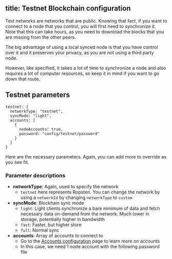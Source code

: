 title: Testnet Blockchain configuration
---

Test networks are networks that are public. Knowing that fact, if you want to connect to a node that you control, you will first need to synchronize it. Note that this can take hours, as you need to download the blocks that you are missing from the other peers.

The big advantage of using a local synced node is that you have control over it and it preserves your privacy, as you are not using a third party node.

However, like specified, it takes a lot of time to synchronize a node and also requires a lot of computer resources, so keep it in mind if you want to go down that route.

## Testnet parameters

<pre><code class="javascript">testnet: {
  networkType: "testnet",
  syncMode: "light",
  accounts: [
    {
      nodeAccounts: true,
      password: "config/testnet/password"
    }
  ]
}
</code></pre>

Here are the necessary parameters. Again, you can add more to override as you see fit.

### Parameter descriptions

- **networkType**: Again, used to specify the network
  - `testnet` here represents Ropsten. You can change the network by using a `networkId` by changing `networkType` to `custom`
- **syncMode**: Blockhain sync mode
  - `light`: Light clients synchronize a bare minimum of data and fetch necessary data on-demand from the network. Much lower in storage, potentially higher in bandwidth
  - `fast`: Faster, but higher store
  - `full`: Normal sync
- **accounts**: Array of accounts to connect to
  - Go to the [Accounts configuration](/docs/blockchain_accounts_configuration.html) page to learn more on accounts
  - In this case, we need 1 node account with the following password file
